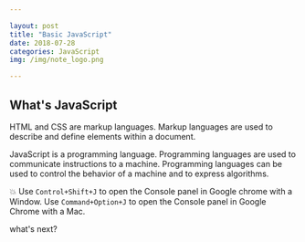 ```yaml
---

layout: post
title: "Basic JavaScript"
date: 2018-07-28
categories: JavaScript
img: /img/note_logo.png

---
```


## What's JavaScript

HTML and CSS are markup languages. Markup languages are used to describe and define elements within a document.

JavaScript is a programming language. Programming languages are used to communicate instructions to a machine. Programming languages can be used to control the behavior of a machine and to express algorithms.

💥 Use `Control+Shift+J` to open the Console panel in Google chrome with a Window. Use `Command+Option+J` to open the Console panel in Google Chrome with a Mac.

what's next?
